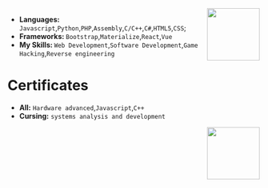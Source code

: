 <img align='right' src='https://cdn.discordapp.com/emojis/810934476711919646.png?v=1' width='105'>

<ul>
   <li><strong>Languages: </strong> <code>Javascript</code>,<code>Python</code>,<code>PHP</code>,<code>Assembly</code>,<code>C/C++</code>,<code>C#</code>,<code>HTML5</code>,<code>CSS</code>;</li>
    <li><strong>Frameworks: </strong><code>Bootstrap</code>,<code>Materialize</code>,<code>React</code>,<code>Vue</code></li>
   
   <li><strong>My Skills: </strong><code>Web Development</code>,<code>Software Development</code>,<code>Game Hacking</code>,<code>Reverse engineering</code></li>
</ul>

# Certificates

<ul>
   <li><strong>All:</strong> <code>Hardware advanced</code>,<code>Javascript</code>,<code>C++</code> </li>
   <li><strong>Cursing:</strong> <code>systems analysis and development</code> </li>
</ul>

<img align='right' src='https://www.iconpacks.net/icons/1/free-certificate-icon-1356-thumb.png' width='105'>
